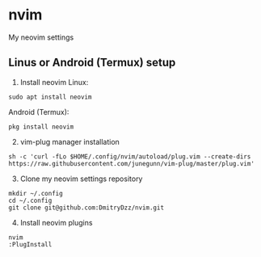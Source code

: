 # nvim
My neovim settings

## Linus or Android (Termux) setup

1. Install neovim
Linux:
```
sudo apt install neovim
```
Android (Termux):
```
pkg install neovim
```

2. vim-plug manager installation
```
sh -c 'curl -fLo $HOME/.config/nvim/autoload/plug.vim --create-dirs https://raw.githubusercontent.com/junegunn/vim-plug/master/plug.vim'
```

3. Clone my neovim settings repository
```
mkdir ~/.config
cd ~/.config
git clone git@github.com:DmitryDzz/nvim.git
```

4. Install neovim plugins
```
nvim
:PlugInstall
```
